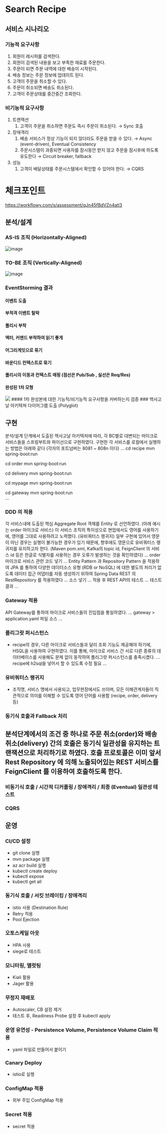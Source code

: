# Search Recipe

## 서비스 시나리오
### 기능적 요구사항
1. 회원이 레시피를 검색한다.
1. 회원이 검색된 내용을 보고 부족한 재료를 주문한다.
1. 주문이 되면 주문 내역에 대한 배송이 시작된다.
1. 배송 정보는 주문 정보에 업데이트 된다.
1. 고객이 주문을 취소할 수 있다.
1. 주문이 취소되면 배송도 취소된다.
1. 고객이 주문상태를 중간중간 조회한다.

### 비기능적 요구사항
1. 트랜잭션
    1. 고객이 주문을 취소하면 주문도 즉시 주문이 취소된다. → Sync 호출
1. 장애격리
    1. 배송 서비스가 정상 기능이 되지 않더라도 주문을 받을 수 있다. → Async (event-driven), Eventual Consistency
    1. 주문시스템이 과중되면 사용자를 잠시동안 받지 않고 주문을 잠시후에 하도록 유도한다 → Circuit breaker, fallback
1. 성능
    1. 고객이 배달상태를 주문시스템에서 확인할 수 있어야 한다. → CQRS 

# 체크포인트
https://workflowy.com/s/assessment/qJn45fBdVZn4atl3

## 분석/설계
### AS-IS 조직 (Horizontally-Aligned)
![image](https://user-images.githubusercontent.com/16534043/106468971-f7a2e880-64e1-11eb-9e3e-faf334166094.png)
### TO-BE 조직 (Vertically-Aligned)
![image](https://user-images.githubusercontent.com/16534043/106469623-de4e6c00-64e2-11eb-9c5d-bd3d43fa6340.png)
### EventStorming 결과
#### 이벤트 도출
#### 부적격 이벤트 탈락
#### 폴리시 부착
#### 액터, 커맨드 부착하여 읽기 좋게
#### 어그리게잇으로 묶기
#### 바운디드 컨텍스트로 묶기
#### 폴리시의 이동과 컨텍스트 매핑 (점선은 Pub/Sub , 실선은 Req/Res)
#### 완성된 1차 모형
<img src="./images/2021-01-31 155439.png" />
#### 1차 완성본에 대한 기능적/비기능적 요구사항을 커버하는지 검증
### 헥사고날 아키텍쳐 다이어그램 도출 (Polyglot)

## 구현
분석/설계 단계에서 도출된 헥사고날 아키텍처에 따라, 각 BC별로 대변되는 마이크로 서비스들을 스프링부트와 파이선으로 구현하였다. 구현한 각 서비스를 로컬에서 실행하는 방법은 아래와 같다 (각자의 포트넘버는 8081 ~ 808n 이다)
...
cd recipe
mvn spring-boot:run  

cd order
mvn spring-boot:run

cd delivery
mvn spring-boot:run 

cd mypage
mvn spring-boot:run  

cd gateway
mvn spring-boot:run  
...

### DDD 의 적용
각 서비스내에 도출된 핵심 Aggregate Root 객체를 Entity 로 선언하였다. (아래 예시는 order 마이크로 서비스)
이 서비스 조직의 특이성으로 현업에서도 영어를 사용하기에, 영어를 그대로 사용하려고 노력했다. (유비쿼터스 랭귀지)
일부 구현에 있어서 영문이 아닌 경우는 실행이 불가능한 경우가 있기 때문에, 향후에도 영문으로 유비쿼터스 랭귀지를 유지하고자 한다.
(Maven pom.xml, Kafka의 topic id, FeignClient 의 서비스 id 등은 한글로 식별자를 사용하는 경우 오류가 발생하는 것을 확인하였다)
...
order 마이크로 서비스 관련 코드 넣기
...
Entity Pattern 과 Repository Pattern 을 적용하여 JPA 를 통하여 다양한 데이터소스 유형 (RDB or NoSQL) 에 대한 별도의 처리가 없도록 데이터 접근 어댑터를 자동 생성하기 위하여 Spring Data REST 의 RestRepository 를 적용하였다
...
소스 넣기
...
적용 후 REST API의 테스트
...
테스트 결과 
...

### Gateway 적용
API Gateway를 통하여 마이크로 서비스들의 진입점을 통일하였다.
...
gateway > application.yaml 파일 소스
...


### 폴리그랏 퍼시스턴스
- recipe의 경우, 다른 마이크로 서비스들과 달리 조회 기능도 제공해야 하기에, HSQL을 사용하여 구현하였다. 이를 통해, 마이크로 서비스 간 서로 다른 종류의 데이터베이스를 사용해도 문제 없이 동작하여 폴리그랏 퍼시스턴스를 충족시켰다.
...
recipe에 h2sql을 넣어서 할 수 있도록 수정 필요
...

### 유비쿼터스 랭귀지
- 조직명, 서비스 명에서 사용되고, 업무현장에서도 쓰이며, 모든 이해관계자들이 직관적으로 의미를 이해할 수 있도록 영어 단어를 사용함 (recipe, order, delivery 등)

### 동기식 호출과 Fallback 처리
분석단계에서의 조건 중 하나로 주문 취소(order)와 배송 취소(delivery) 간의 호출은 동기식 일관성을 유지하는 트랜잭션으로 처리하기로 하였다. 호출 프로토콜은 이미 앞서 Rest Repository 에 의해 노출되어있는 REST 서비스를 FeignClient 를 이용하여 호출하도록 한다.
- 


### 비동기식 호출 / 시간적 디커플링 / 장애격리 / 최종 (Eventual) 일관성 테스트
### CQRS


## 운영
### CI/CD 설정
- git clone 실행
- mvn package 실행
- az acr build 실행
- kubectl create deploy
- kubectl expose
- kubectl get all
### 동기식 호출 / 서킷 브레이킹 / 장애격리
- istio 사용 (Destination Rule)
- Retry 적용
- Pool Ejection
### 오토스케일 아웃
- HPA 사용
- siege로 테스트
### 모니터링, 앨럿팅
- Kiali 활용
- Jager 활용
### 무정지 재배포
- Autoscaler, CB 설정 제거
- 테스트 후, Readiness Probe 설정 후 kubectl apply
### 운영 유연성 - Persistence Volume, Persistence Volume Claim 적용
- yaml 파일로 만들어서 붙이기
### Canary Deploy
- istio로 실행
### ConfigMap 적용
- 외부 주입 ConfigMap 적용
### Secret 적용
- secret 적용





